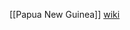 [[Papua New Guinea]]
[wiki](https://en.wikipedia.org/wiki/Papua_New_Guinea_(song) "Papua New Guinea (song)")
                                                                           